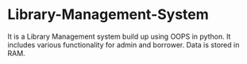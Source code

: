 # Library-Management-System
It is a Library Management system build up using OOPS in python. It includes various functionality for admin and borrower. Data is stored in RAM.
